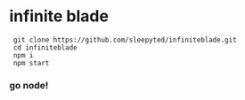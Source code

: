 # infinite blade
```
 git clone https://github.com/sleepyted/infiniteblade.git
 cd infiniteblade
 npm i
 npm start
```
### go node!
